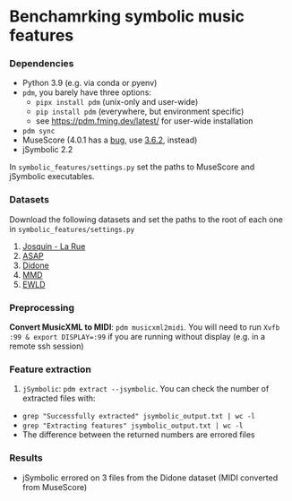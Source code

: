 # Benchamrking symbolic music features

### Dependencies

* Python 3.9 (e.g. via conda or pyenv)
* `pdm`, you barely have three options:
  - `pipx install pdm` (unix-only and user-wide)
  - `pip install pdm` (everywhere, but environment specific)
  - see https://pdm.fming.dev/latest/ for user-wide installation
* `pdm sync`
* MuseScore (4.0.1 has a [bug](https://github.com/musescore/MuseScore/issues/16444), use [3.6.2](https://github.com/musescore/MuseScore/releases/tag/v3.6.2), instead)
* jSymbolic 2.2

In `symbolic_features/settings.py` set the paths to MuseScore and jSymbolic executables.

### Datasets

Download the following datasets and set the paths to the root of each one in `symbolic_features/settings.py`

1. [Josquin - La Rue]()
2. [ASAP]()
3. [Didone]()
4. [MMD]()
5. [EWLD]()

### Preprocessing

**Convert MusicXML to MIDI**: `pdm musicxml2midi`. You will need to run `Xvfb :99 & export DISPLAY=:99` if you are running without display (e.g. in a remote ssh session)

### Feature extraction

1. `jSymbolic`: `pdm extract --jsymbolic`. You can check the number of extracted files with:
  * `grep "Successfully extracted" jsymbolic_output.txt | wc -l`
  * `grep "Extracting features" jsymbolic_output.txt | wc -l`
  * The difference between the returned numbers are errored files


### Results

* jSymbolic errored on 3 files from the Didone dataset (MIDI converted from MuseScore)
